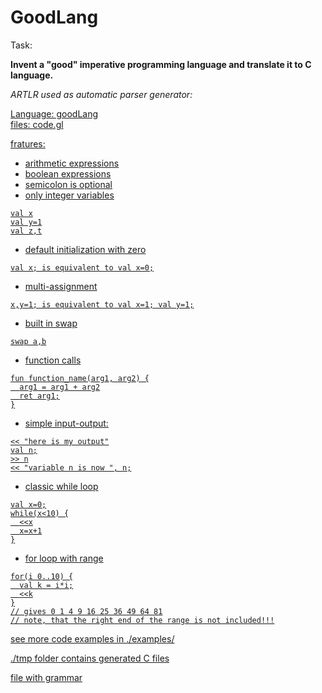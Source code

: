 # GoodLang


Task:

<b>Invent a "good" imperative programming language and translate it to C language.</b>

<i>ARTLR used as automatic parser generator:</i>
<a href="http://www.antlr.org/" />




Language: goodLang<br>
files: code.gl<br>

fratures:
 - arithmetic expressions
 - boolean expressions
 - semicolon is optional
 - only integer variables
```
val x
val y=1
val z,t
```
 - default initialization with zero
```
val x; is equivalent to val x=0;
```
 - multi-assignment
```
x,y=1; is equivalent to val x=1; val y=1;
```
 - built in swap
```
swap a,b
```
 - function calls
```
fun function_name(arg1, arg2) {
  arg1 = arg1 + arg2
  ret arg1;
}
```
 - simple input-output:
```
<< "here is my output"
val n;
>> n
<< "variable n is now ", n;
```
 - classic while loop
```
val x=0;
while(x<10) {
  <<x
  x=x+1
}
```
 - for loop with range
```
for(i 0..10) {
  val k = i*i;
  <<k
}
// gives 0 1 4 9 16 25 36 49 64 81
// note, that the right end of the range is not included!!!
```


see more code examples in ./examples/

./tmp folder contains generated C files


<a href="https://github.com/sslavian812/goodLang/blob/c75e4e85351aebe1df54846d79ca60988aca1a43/src/ru/ifmo/ctddev/shalamov/goodLang/GoodLang.g4">file with grammar</a>
